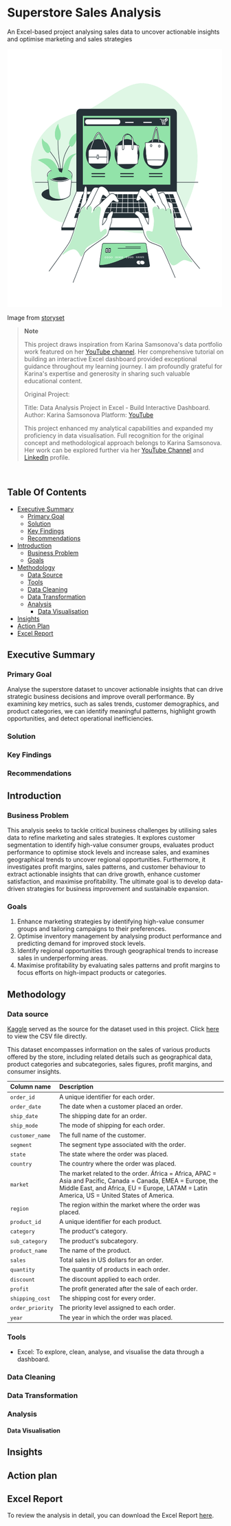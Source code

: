 # Superstore Sales Analysis
An Excel-based project analysing sales data to uncover actionable insights and optimise marketing and sales strategies

<img src="assets/img/project3-online-shopping.png" width="500" height="600" />

Image from [storyset](https://storyset.com/search?q=online%20shopping)

> **Note**
>
> This project draws inspiration from Karina Samsonova's data portfolio work featured on her [YouTube channel](https://www.youtube.com/watch?v=U0I3HEnTAWk&ab_channel=KarinaDataScientist). Her comprehensive tutorial on building an interactive Excel dashboard provided exceptional guidance throughout my learning journey. I am profoundly grateful for Karina's expertise and generosity in sharing such valuable educational content.
>
> Original Project:
> 
> Title: Data Analysis Project in Excel - Build Interactive Dashboard. Author: Karina Samsonova Platform: [YouTube](https://www.youtube.com/watch?v=U0I3HEnTAWk&ab_channel=KarinaDataScientist)
>
> This project enhanced my analytical capabilities and expanded my proficiency in data visualisation. Full recognition for the original concept and methodological approach belongs to Karina Samsonova. Her work can be explored further via her [YouTube Channel](https://www.youtube.com/@karinadatascientist) and [LinkedIn](https://www.linkedin.com/in/karina-samsonova/) profile.
<br/>


## Table Of Contents
- [Executive Summary](#executive-summary)
  - [Primary Goal](#primary-goal)
  - [Solution](#solution)
  - [Key Findings](#key-findings)
  - [Recommendations](#recommendations)
- [Introduction](#introduction)
  - [Business Problem](#business-problem)
  - [Goals](#goals)
- [Methodology](#methodology)
  - [Data Source](#data-source)
  - [Tools](#tools)
  - [Data Cleaning](#data-cleaning)
  - [Data Transformation](#data-transformation)
  - [Analysis](#analysis)
    - [Data Visualisation](#data-visualisation)
- [Insights](#insights)
- [Action Plan](#action-plan)	 
- [Excel Report](#excel-report)	


## Executive Summary


### Primary Goal
Analyse the superstore dataset to uncover actionable insights that can drive strategic business decisions and improve overall performance. By examining key metrics, such as sales trends, customer demographics, and product categories, we can identify meaningful patterns, highlight growth opportunities, and detect operational inefficiencies.

### Solution



### Key Findings


### Recommendations

## Introduction

### Business Problem
This analysis seeks to tackle critical business challenges by utilising sales data to refine marketing and sales strategies. It explores customer segmentation to identify high-value consumer groups, evaluates product performance to optimise stock levels and increase sales, and examines geographical trends to uncover regional opportunities. Furthermore, it investigates profit margins, sales patterns, and customer behaviour to extract actionable insights that can drive growth, enhance customer satisfaction, and maximise profitability. The ultimate goal is to develop data-driven strategies for business improvement and sustainable expansion.

### Goals
1. Enhance marketing strategies by identifying high-value consumer groups and tailoring campaigns to their preferences.
2. Optimise inventory management by analysing product performance and predicting demand for improved stock levels.
3. Identify regional opportunities through geographical trends to increase sales in underperforming areas.
4. Maximise profitability by evaluating sales patterns and profit margins to focus efforts on high-impact products or categories.

## Methodology
### Data source
[Kaggle](https://www.kaggle.com/datasets/laibaanwer/superstore-sales-dataset) served as the source for the dataset used in this project. Click [here](assets/data/project3_superstore_orders.csv) to view the CSV file directly.

This dataset encompasses information on the sales of various products offered by the store, including related details such as geographical data, product categories and subcategories, sales figures, profit margins, and consumer  insights.

| Column name | Description | 
| :--- | :--- |
| `order_id` | A unique identifier for each order. | 
| `order_date` | The date when a customer placed an order. | 
| `ship_date` | The shipping date for an order. | 
| `ship_mode` | The mode of shipping for each order. | 
| `customer_name` | The full name of the customer. | 
| `segment` | The segment type associated with the order. | 
| `state` | The state where the order was placed. | 
| `country` | The country where the order was placed. | 
| `market` | The market related to the order. África = Africa, APAC = Asia and Pacific, Canada = Canada, EMEA = Europe, the Middle East, and Africa, EU = Europe, LATAM = Latin America, US = United States of America. | 
| `region` | The region within the market where the order was placed. | 
| `product_id` | A unique identifier for each product. | 
| `category` | The product's category. | 
| `sub_category` | The product's subcategory. | 
| `product_name` | The name of the product. | 
| `sales` | Total sales in US dollars for an order. | 
| `quantity` | The quantity of products in each order. | 
| `discount` | The discount applied to each order. | 
| `profit` | The profit generated after the sale of each order. | 
| `shipping_cost` | The shipping cost for every order. | 
| `order_priority` | The priority level assigned to each order. | 
| `year` | The year in which the order was placed. | 


### Tools
- Excel: To explore, clean, analyse, and visualise the data through a dashboard.


### Data Cleaning


### Data Transformation



### Analysis 



#### Data Visualisation




## Insights

## Action plan


## Excel Report
To review the analysis in detail, you can download the Excel Report [here]().
